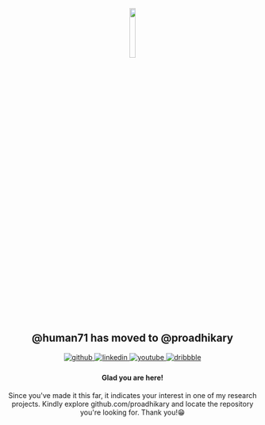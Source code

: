 <div align="center">
<img src="https://avatars.githubusercontent.com/u/65734134?v=4" align="center" width="16%"/>
</div>  
  

## <div align="center">@human71 has moved to @proadhikary</div>  
  

<div align="center">
<a href="https://github.com/proadhikary" target="_blank">
<img src=https://img.shields.io/badge/github-%2324292e.svg?&style=for-the-badge&logo=github&logoColor=white alt=github style="margin-bottom: 5px;" />
</a>
<a href="https://linkedin.com/in/proadhikary" target="_blank">
<img src=https://img.shields.io/badge/linkedin-%231E77B5.svg?&style=for-the-badge&logo=linkedin&logoColor=white alt=linkedin style="margin-bottom: 5px;" />
</a>
<a href="https://www.youtube.com/user/proadhikary" target="_blank">
<img src=https://img.shields.io/badge/youtube-%23EE4831.svg?&style=for-the-badge&logo=youtube&logoColor=white alt=youtube style="margin-bottom: 5px;" />
</a>
<a href="https://dribbble.com/proadhikary" target="_blank">
<img src=https://img.shields.io/badge/dribbble-%23E45285.svg?&style=for-the-badge&logo=dribbble&logoColor=white alt=dribbble style="margin-bottom: 5px;" />
</a>  
</div>  
  

#### <div align="center">Glad you are here!</div>  
  

<div align="center">Since you've made it this far, it indicates your interest in one of my research projects. Kindly explore github.com/proadhikary and locate the repository you're looking for.
Thank you!😁</div>  
